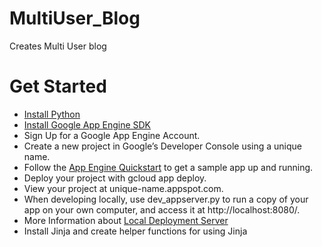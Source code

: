 # MultiUser_Blog
Creates Multi User blog
# Get Started
* [Install Python](https://www.python.org/downloads/)
* [Install Google App Engine SDK](https://cloud.google.com/appengine/downloads#Google_App_Engine_SDK_for_Python)
* Sign Up for a Google App Engine Account.
* Create a new project in Google’s Developer Console using a unique name.
* Follow the [App Engine Quickstart](https://cloud.google.com/appengine/docs/python/quickstart) to get a sample app up and running.
* Deploy your project with gcloud app deploy.
* View your project at unique-name.appspot.com.
* When developing locally, use dev_appserver.py to run a copy of your app on your own computer, and access it at http://localhost:8080/.
* More Information about [Local Deployment Server](https://cloud.google.com/appengine/docs/python/tools/using-local-server)
* Install Jinja and create helper functions for using Jinja

